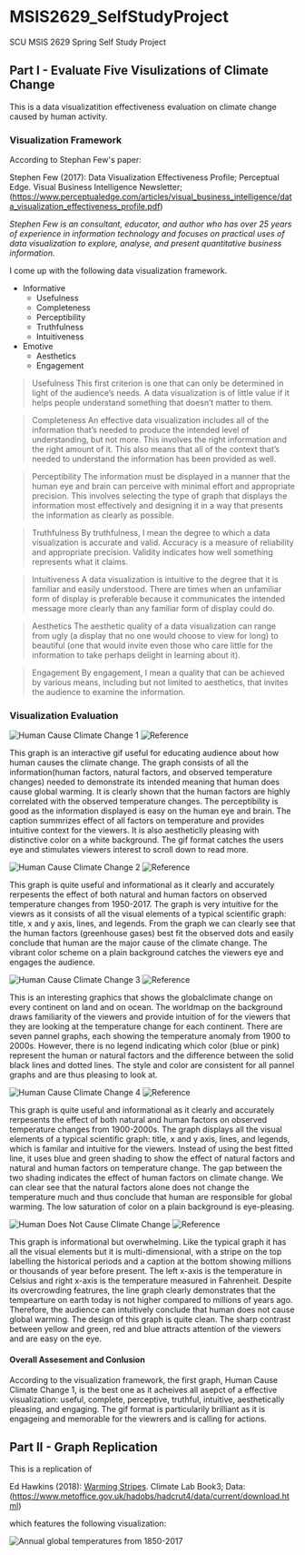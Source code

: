 # MSIS2629_SelfStudyProject
SCU MSIS 2629 Spring Self Study Project

## Part I - Evaluate Five Visulizations of Climate Change
This is a data visualizatition effectiveness evaluation on climate change caused by human activity. 

### Visualization Framework

According to Stephan Few's paper:

Stephen Few (2017): Data Visualization Effectiveness Profile; Perceptual Edge. Visual Business Intelligence Newsletter; (https://www.perceptualedge.com/articles/visual_business_intelligence/data_visualization_effectiveness_profile.pdf)

*Stephen Few is an consultant, educator, and author who has over 25 years of experience in information technology and focuses on practical uses of data visualization to explore, analyse, and present quantitative business information.* 


I come up with the following data visualization framework. 

* Informative
     * Usefulness
     * Completeness
     * Perceptibility
     * Truthfulness
     * Intuitiveness
* Emotive
    * Aesthetics
    * Engagement

> Usefulness
This first criterion is one that can only be determined in light of the audience’s needs. A data visualization is
of little value if it helps people understand something that doesn’t matter to them. 

> Completeness
An effective data visualization includes all of the information that’s needed to produce the intended level of understanding, but not more. This involves the right information and the right amount of it. This also means
that all of the context that’s needed to understand the information has been provided as well. 

> Perceptibility
The information must be displayed in a manner that the human eye and brain can perceive with minimal
effort and appropriate precision. This involves selecting the type of graph that displays the information most
effectively and designing it in a way that presents the information as clearly as possible. 

> Truthfulness
By truthfulness, I mean the degree to which a data visualization is accurate and valid. Accuracy is a measure
of reliability and appropriate precision. Validity indicates how well something represents what it claims.


>Intuitiveness
A data visualization is intuitive to the degree that it is familiar and easily understood. There are times when an
unfamiliar form of display is preferable because it communicates the intended message more clearly than any
familiar form of display could do. 

> Aesthetics
The aesthetic quality of a data visualization can range from ugly (a display that no one would choose to view
for long) to beautiful (one that would invite even those who care little for the information to take perhaps delight
in learning about it).

> Engagement
By engagement, I mean a quality that can be achieved by various means, including but not limited to
aesthetics, that invites the audience to examine the information. 


### Visualization Evaluation
![Human Cause Climate Change 1](https://github.com/jymhe120/MSIS2629_SelfStudyProject/blob/master/SeeForYourself.png)
![Reference](https://www.bloomberg.com/graphics/2015-whats-warming-the-world/)

This graph is an interactive gif useful for 
educating audience about how human causes the climate change. The graph consists of all the information(human factors, natural factors, and observed temperature changes) needed to demonstrate its intended meaning that human does cause global warming. It is clearly shown that the human factors are highly correlated with the observed temperature changes. The perceptibility is good as the information displayed is easy on the human eye and brain. The caption summrizes effect of all factors on temperature and provides intuitive context for the viewers.
It is also aestheticlly pleasing with distinctive color on a white background. The gif format catches the users eye and stimulates viewers interest to scroll down to read more. 

![Human Cause Climate Change 2](https://github.com/jymhe120/MSIS2629_SelfStudyProject/blob/master/GlobalTemp.png)
![Reference](https://www.carbonbrief.org/analysis-why-scientists-think-100-of-global-warming-is-due-to-humans)

This graph is quite useful and informational as it clearly and accurately rerpesents the effect of both natural and human factors on observed temperature changes from 1950-2017. The graph is very intuitive for the viewrs as it consists of all the visual elements of a typical scientific graph: title, x and y axis, lines, and legends. From the graph we can clearly see that the human factors (greenhouse gases) best fit the observed dots and easily conclude that human are the major cause of the climate change. The vibrant color scheme on a plain background catches the viewers eye and engages the audience. 


![Human Cause Climate Change 3](https://github.com/jymhe120/MSIS2629_SelfStudyProject/blob/master/ClimateModel.png)
![Reference](https://climatechangeconnection.org/science/are-humans-the-cause/)

This is an interesting graphics that shows the globalclimate change on every continent on land and on ocean. The worldmap on the background draws familiarity of the viewers and provide intuition of for the viewers that they are looking at the temperature change for each continent. There are seven pannel graphs, each showing the temperature anomaly from 1900 to 2000s. However, there is no legend indicating which color (blue or pink) represent the human or natural factors and the difference between the solid black lines and dotted lines.
The style and color are consistent for all pannel graphs and are thus pleasing to look at. 



![Human Cause Climate Change 4](https://github.com/jymhe120/MSIS2629_SelfStudyProject/blob/master/HumanVS.NaturalInfluence.png)
![Reference](https://www.wri.org/blog/2017/04/climate-science-explained-10-graphics)

This graph is quite useful and informational as it clearly and accurately rerpesents the effect of both natural and human factors on observed temperature changes from 1900-2000s. The graph displays all the visual elements of a typical scientific graph: title, x and y axis, lines, and legends, which is familar and intuitive for the viewers. Instead of using the best fitted line, it uses blue and green shading to show the effect of natural factors and natural and human factors on temperature change. The gap between the two shading indicates the effect of human factors on climate change. We can clear see that the natural factors alone does not change the temperature much and thus conclude that human are responsible for global warming. The low saturation of color on a plain background is eye-pleasing.



![Human Does Not Cause Climate Change](https://github.com/jymhe120/MSIS2629_SelfStudyProject/blob/master/TempOnEarth.png)
![Reference](http://www.realclimate.org/index.php/archives/2014/03/can-we-make-better-graphs-of-global-temperature-history/comment-page-3/)

This graph is informational but overwhelming. Like the typical graph it has all the visual elements but it is multi-dimensional, with a stripe on the top labelling the historical periods and a caption at the bottom showing millions or thousands of year before present. The left x-axis is the temperature in Celsius and right x-axis is the temperature measured in Fahrenheit. Despite its overcrowding featrures, the line graph clearly demonstrates that the tempearture on earth today is not higher compared to millions of years ago. Therefore, the audience can intuitively conclude that human does not cause global warming.
The design of this graph is quite clean. The sharp contrast between yellow and green, red and blue attracts attention of the viewers and are easy on the eye. 


#### Overall Assesement and Conlusion
According to the visualization framework, the first graph, Human Cause Climate Change 1, is the best one as it acheives all asepct of a effective visualization: useful, complete, perceptive, truthful, intuitive, aesthetically pleasing, and engaging. The gif format is particularily brilliant as it is engageing and memorable for the viewrers and is calling for actions.


## Part II - Graph Replication

This is a replication of 

Ed Hawkins (2018): [Warming Stripes](http://www.climate-lab-book.ac.uk/2018/warming-stripes/). Climate Lab Book3; Data: (https://www.metoffice.gov.uk/hadobs/hadcrut4/data/current/download.html)

which features the following visualization:

![Annual global temperatures from 1850-2017](https://github.com/jymhe120/MSIS2629_SelfStudyProject/blob/master/TableauReplication.png)

